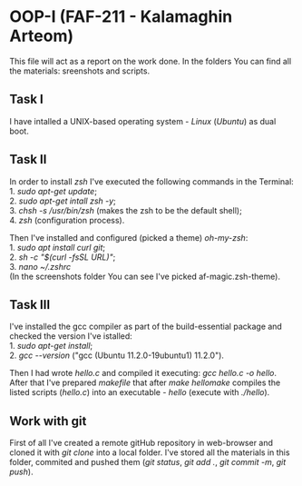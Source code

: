# OOP-I (FAF-211 - Kalamaghin Arteom)
This file will act as a report on the work done. In the folders You can find
all the materials: sreenshots and scripts.

## Task I
I have intalled a UNIX-based operating system - *Linux* (*Ubuntu*) as dual boot.

## Task II 
In order to install *zsh* I've executed the following commands in the Terminal:
<br/>	1. *sudo apt-get update*;<br/>
	2. *sudo apt-get intall zsh -y*;<br/>
	3. *chsh -s /usr/bin/zsh* (makes the zsh to be the default shell);<br/>
	4. *zsh* (configuration process).

Then I've installed and configured (picked a theme) *oh-my-zsh*:
<br/>	1. *sudo apt install curl git*;<br/>
	2. *sh -c "$(curl -fsSL URL)"*;<br/>
	3. *nano ~/.zshrc*<br/>
(In the screenshots folder You can see I've picked af-magic.zsh-theme).

## Task III
I've installed the gcc compiler as part of the build-essential package and
checked the version I've istalled:
<br/>	1. *sudo apt-get install*;<br/>
	2. *gcc --version* ("gcc (Ubuntu 11.2.0-19ubuntu1) 11.2.0").

Then I had wrote *hello.c* and compiled it executing: *gcc hello.c -o hello*.
After that I've prepared *makefile* that after *make hellomake* compiles
the listed scripts (*hello.c*) into an executable - *hello*
(execute with *./hello*).

## Work with git
First of all I've created a remote gitHub repository in web-browser and
cloned it with *git clone* into a local folder. I've stored all the materials
in this folder, commited and pushed them (*git status*, *git add .*,
*git commit -m*, *git push*).
